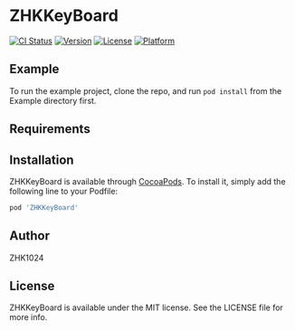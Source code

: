 # ZHKKeyBoard

[![CI Status](https://img.shields.io/travis/ZHK1024/ZHKKeyBoard.svg?style=flat)](https://github.com/ZHK1024/ZHKKeyBoard)
[![Version](https://img.shields.io/cocoapods/v/ZHKKeyBoard.svg?style=flat)](https://cocoapods.org/pods/ZHKKeyBoard)
[![License](https://img.shields.io/cocoapods/l/ZHKKeyBoard.svg?style=flat)](https://cocoapods.org/pods/ZHKKeyBoard)
[![Platform](https://img.shields.io/cocoapods/p/ZHKKeyBoard.svg?style=flat)](https://cocoapods.org/pods/ZHKKeyBoard)


## Example

To run the example project, clone the repo, and run `pod install` from the Example directory first.

## Requirements

## Installation

ZHKKeyBoard is available through [CocoaPods](https://cocoapods.org). To install
it, simply add the following line to your Podfile:

```ruby
pod 'ZHKKeyBoard'
```

## Author

ZHK1024

## License

ZHKKeyBoard is available under the MIT license. See the LICENSE file for more info.
